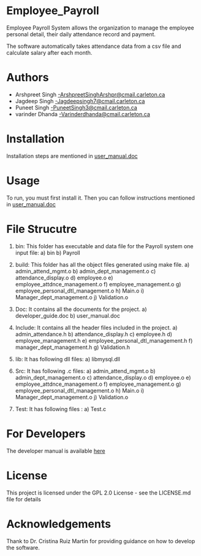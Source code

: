 # Employee_Payroll

Employee Payroll System allows the organization to manage the employee personal detail, their daily attendance record and payment.

The software automatically takes attendance data from a csv file and calculate salary after each month.



# Authors

- Arshpreet Singh -ArshpreetSinghArshpr@cmail.carleton.ca
- Jagdeep Singh -Jagdeepsingh7@cmail.carleton.ca
- Puneet Singh -PuneetSingh3@cmail.carleton.ca
- varinder Dhanda -Varinderdhanda@cmail.carleton.ca 

# Installation

Installation steps are mentioned in [user_manual.doc](https://github.com/jagdeepbaidwan/employee_payroll/tree/master/doc/user_manual.docx)

# Usage

To run, you must first install it. Then you can follow instructions mentioned in
[user_manual.doc](https://github.com/jagdeepbaidwan/employee_payroll/tree/master/doc/user_manual.doc)

# File Strucutre
1.	bin: This folder has executable and data file for the Payroll system one input file: 
a)	bin
b)	Payroll

2.	build: This folder has all the object files generated using make file. 
a)	admin_attend_mgmt.o
b)	admin_dept_management.o
c)	attendance_display.o
d)	employee.o
e)	employee_attdnce_management.o
f)	employee_management.o
g)	employee_personal_dtl_management.o
h)	Main.o
i)	Manager_dept_management.o
j)	Validation.o

3.	Doc: It contains all the documents for the project.
a)	developer_guide.doc
b)      user_manual.doc

4.	Include: It contains all the header files included in the project.
a)	admin_attendance.h
b)	attendance_display.h
c)	employee.h
d)	employee_management.h
e)	employee_personal_dtl_management.h
f)	manager_dept_management.h
g)	Validation.h

5.	lib: It has following dll files:
a)	libmysql.dll

6.	Src: It has following .c files:
a)	admin_attend_mgmt.o
b)	admin_dept_management.o
c)	attendance_display.o
d)	employee.o
e)	employee_attdnce_management.o
f)	employee_management.o
g)	employee_personal_dtl_management.o
h)	Main.o
i)	Manager_dept_management.o
j)	Validation.o

7.	Test: It has following files :
a) Test.c


# For Developers

The developer manual is available [here](https://github.com/jagdeepbaidwan/employee_payroll/tree/master/doc/developer_guide.doc)

# License

This project is licensed under the GPL 2.0 License - see the LICENSE.md file for details

# Acknowledgements

Thank to Dr. Cristina Ruiz Martin for providing guidance on how to develop the software.

